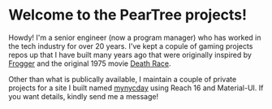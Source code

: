 # Welcome to the PearTree projects!

Howdy! I'm a senior engineer (now a program manager) who has worked in the tech industry for over 20 years. I've kept a copule of gaming projects repos up that I 
have built many years ago that were originally inspired by [Frogger](https://en.wikipedia.org/wiki/Frogger) and the original 1975 movie [Death Race](https://www.imdb.com/title/tt0072856/).

Other than what is publically available, I maintain a couple of private projects for a site I built named [mynycday](https://mynycday.com) using Reach 16 and Material-UI. If you want details, kindly send me a message!
